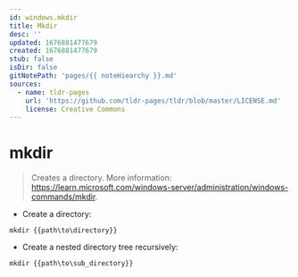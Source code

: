 ```yaml
---
id: windows.mkdir
title: Mkdir
desc: ''
updated: 1676881477679
created: 1676881477679
stub: false
isDir: false
gitNotePath: 'pages/{{ noteHiearchy }}.md'
sources:
  - name: tldr-pages
    url: 'https://github.com/tldr-pages/tldr/blob/master/LICENSE.md'
    license: Creative Commons
---
```

# mkdir

> Creates a directory.
> More information: <https://learn.microsoft.com/windows-server/administration/windows-commands/mkdir>.

- Create a directory:

`mkdir {{path\to\directory}}`

- Create a nested directory tree recursively:

`mkdir {{path\to\sub_directory}}`

